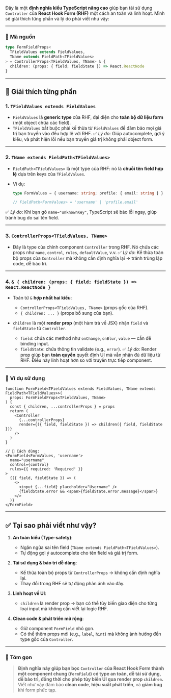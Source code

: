 Đây là một **định nghĩa kiểu TypeScript nâng cao** giúp bạn tái sử dụng `Controller` của **React Hook Form (RHF)** một cách an toàn và linh hoạt. Mình sẽ giải thích từng phần và lý do phải viết như vậy:

---

### 📌 **Mã nguồn**

```ts
type FormFieldProps<
  TFieldValues extends FieldValues, 
  TName extends FieldPath<TFieldValues>
> = ControllerProps<TFieldValues, TName> & {
  children: (props: { field; fieldState }) => React.ReactNode
}
```

---

## 🧩 **Giải thích từng phần**

### 1. **`TFieldValues extends FieldValues`**

* `FieldValues` là **generic type** của RHF, đại diện cho **toàn bộ dữ liệu form** (một object chứa các field).
* `TFieldValues` bắt buộc phải kế thừa từ `FieldValues` để đảm bảo mọi giá trị bạn truyền vào đều hợp lệ với RHF.
  ✅ *Lý do*: Giúp autocomplete, gợi ý kiểu, và phát hiện lỗi nếu bạn truyền giá trị không phải object form.

---

### 2. **`TName extends FieldPath<TFieldValues>`**

* `FieldPath<TFieldValues>` là một type của RHF: nó là **chuỗi tên field hợp lệ** dựa trên keys của `TFieldValues`.
* Ví dụ:

  ```ts
  type FormValues = { username: string; profile: { email: string } }

  // FieldPath<FormValues> = 'username' | 'profile.email'
  ```

✅ *Lý do*: Khi bạn gõ `name="unknownKey"`, TypeScript sẽ báo lỗi ngay, giúp tránh bug do sai tên field.

---

### 3. **`ControllerProps<TFieldValues, TName>`**

* Đây là type của chính component `Controller` trong RHF. Nó chứa các props như `name`, `control`, `rules`, `defaultValue`, v.v.
  ✅ *Lý do*: Kế thừa toàn bộ props của `Controller` mà không cần định nghĩa lại → tránh trùng lặp code, dễ bảo trì.

---

### 4. **`& { children: (props: { field; fieldState }) => React.ReactNode }`**

* Toán tử `&` **hợp nhất hai kiểu**:

  * `ControllerProps<TFieldValues, TName>` (props gốc của RHF).
  * `{ children: ... }` (props bổ sung của bạn).
* `children` là một **render prop** (một hàm trả về JSX) nhận `field` và `fieldState` từ `Controller`.

  * `field`: chứa các method như `onChange`, `onBlur`, `value` — cần để binding input.
  * `fieldState`: chứa thông tin validate (e.g., `error`).
    ✅ *Lý do*: Render prop giúp bạn **toàn quyền** quyết định UI mà vẫn nhận đủ dữ liệu từ RHF. Điều này linh hoạt hơn so với truyền trực tiếp component.

---

### 📖 **Ví dụ sử dụng**

```tsx
function FormField<TFieldValues extends FieldValues, TName extends FieldPath<TFieldValues>>(
  props: FormFieldProps<TFieldValues, TName>
) {
  const { children, ...controllerProps } = props
  return (
    <Controller
      {...controllerProps}
      render={({ field, fieldState }) => children({ field, fieldState })}
    />
  )
}

// 🔧 Cách dùng:
<FormField<FormValues, 'username'>
  name="username"
  control={control}
  rules={{ required: 'Required' }}
>
  {({ field, fieldState }) => (
    <>
      <input {...field} placeholder="Username" />
      {fieldState.error && <span>{fieldState.error.message}</span>}
    </>
  )}
</FormField>
```

---

## ✅ **Tại sao phải viết như vậy?**

1. **An toàn kiểu (Type-safety)**:

   * Ngăn ngừa sai tên field (`TName extends FieldPath<TFieldValues>`).
   * Tự động gợi ý autocomplete cho tên field và giá trị form.

2. **Tái sử dụng & bảo trì dễ dàng**:

   * Kế thừa toàn bộ props từ `ControllerProps` → không cần định nghĩa lại.
   * Thay đổi trong RHF sẽ tự động phản ánh vào đây.

3. **Linh hoạt về UI**:

   * `children` là render prop → bạn có thể tùy biến giao diện cho từng loại input mà không cần viết lại logic RHF.

4. **Clean code & phát triển mở rộng**:

   * Giữ component `FormField` nhỏ gọn.
   * Có thể thêm props mới (e.g., `label`, `hint`) mà không ảnh hưởng đến type gốc của `Controller`.

---

### 🔑 **Tóm gọn**

> **Định nghĩa này giúp bạn bọc `Controller` của React Hook Form thành một component chung (`FormField`) có type an toàn, dễ tái sử dụng, dễ bảo trì, đồng thời cho phép tùy biến UI qua render prop `children`.**
> Viết như vậy đảm bảo **clean code**, **hiệu suất phát triển**, và **giảm bug** khi form phức tạp.
